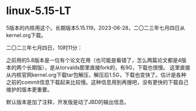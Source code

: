 # linux-5.15-LT
5版本的内核用这个。长期版本5.15.119，2023-06-28，二〇二三年七月四日从kernel.org下载。


二〇二三年七月四日，10时11分：


之前用的5.8版本是一位有个论文在用（也可能是看错了，怎么两篇论文都是4版本的两个长期版），是从torvalds那里直接fork的，有9G，下载也很慢。
这里直接从内核官网kernel.org下载tar包解压，解压后1.5G，下载也变快了。估计是各种之前的commit信息下载起来比较慢。这种信息用到再搜吧，没有更快的下载自己维护的版本更重要。


默认版本是加了注释，开发版是动了JBD的输出信息。
